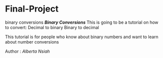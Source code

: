 # Final-Project
binary conversions
**_Binary Conversions_**
This is going to be a tutorial on how to convert:
Decimal to binary
Binary to decimal

This tutorial is for people who know about binary numbers and want to learn about number conversions 

Author : _Alberta Nsiah_
